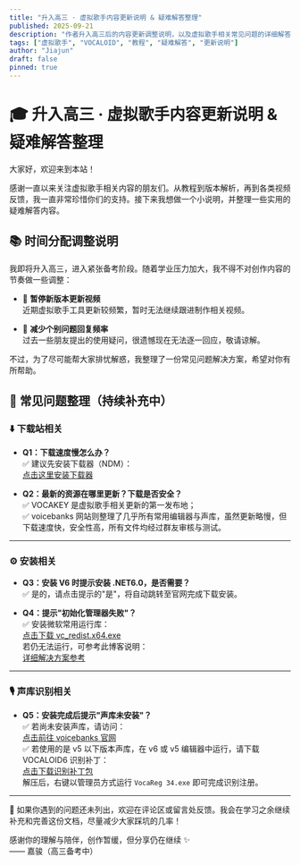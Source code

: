 ```yaml
---
title: "升入高三 · 虚拟歌手内容更新说明 & 疑难解答整理"
published: 2025-09-21
description: "作者升入高三后的内容更新调整说明，以及虚拟歌手相关常见问题的详细解答整理。"
tags: ["虚拟歌手", "VOCALOID", "教程", "疑难解答", "更新说明"]
author: "Jiajun"
draft: false
pinned: true
---
```


# 🎓 升入高三 · 虚拟歌手内容更新说明 & 疑难解答整理

大家好，欢迎来到本站！

感谢一直以来关注虚拟歌手相关内容的朋友们。从教程到版本解析，再到各类视频反馈，我一直非常珍惜你们的支持。接下来我想做一个小说明，并整理一些实用的疑难解答内容。

## 📚 时间分配调整说明

我即将升入高三，进入紧张备考阶段。随着学业压力加大，我不得不对创作内容的节奏做一些调整：

- 🎥 **暂停新版本更新视频**  
  近期虚拟歌手工具更新较频繁，暂时无法继续跟进制作相关视频。

- 💬 **减少个别问题回复频率**  
  过去一些朋友提出的使用疑问，很遗憾现在无法逐一回应，敬请谅解。

不过，为了尽可能帮大家排忧解惑，我整理了一份常见问题解决方案，希望对你有所帮助。

## 🧩 常见问题整理（持续补充中）

### ⬇️ 下载站相关

- **Q1：下载速度慢怎么办？**  
  ✅ 建议先安装下载器（NDM）：  
  [点击这里安装下载器](https://voicebanks1.imikufans.com/%E5%88%AB%E5%86%8D%E9%AA%82%E4%B8%8B%E8%BD%BD%E6%85%A2%E4%BA%86%EF%BC%8C%E8%AF%B7%E5%85%88%E5%AE%89%E8%A3%85%E8%BF%99%E4%B8%AA%E4%B8%8B%E8%BD%BD%E5%99%A8(NDM).exe)

- **Q2：最新的资源在哪里更新？下载是否安全？**  
  ✅ VOCAKEY 是虚拟歌手相关更新的第一发布地；  
  ✅ voicebanks 网站则整理了几乎所有常用编辑器与声库，虽然更新略慢，但下载速度快，安全性高，所有文件均经过群友审核与测试。

---

### ⚙️ 安装相关

- **Q3：安装 V6 时提示安装 .NET6.0，是否需要？**  
  ✅ 是的，请点击提示的"是"，将自动跳转至官网完成下载安装。

- **Q4：提示"初始化管理器失败"？**  
  ✅ 安装微软常用运行库：  
  [点击下载 vc_redist.x64.exe](https://voicebanks1.imikufans.com/%233%E5%85%B6%E4%BB%96%E8%B5%84%E6%BA%90%EF%BC%88%E5%B7%A5%E5%85%B7%E5%8F%8A%E5%85%B6%E5%AE%83%EF%BC%89/%E8%BF%90%E8%A1%8C%E5%BA%93vc_redist.x64.exe)  
  若仍无法运行，可参考此博客说明：  
  [详细解决方案参考](https://www.cnblogs.com/sqzr316/p/19005097)

---

### 🎙️ 声库识别相关

- **Q5：安装完成后提示"声库未安装"？**  
  ✅ 若尚未安装声库，请访问：  
  [点击前往 voicebanks 官网](https://voicebanks1.imikufans.com/)  
  ✅ 若使用的是 v5 以下版本声库，在 v6 或 v5 编辑器中运行，请下载 VOCALOID6 识别补丁：  
  [点击下载识别补丁包](https://voicebanks1.imikufans.com/%233%E5%85%B6%E4%BB%96%E8%B5%84%E6%BA%90%EF%BC%88%E5%B7%A5%E5%85%B7%E5%8F%8A%E5%85%B6%E5%AE%83%EF%BC%89/VOCALOID6%E8%AF%86%E5%88%AB%E6%97%A7%E5%A3%B0%E5%BA%93.zip)  
  解压后，右键以管理员方式运行 `VocaReg 34.exe` 即可完成识别注册。

---

📌 如果你遇到的问题还未列出，欢迎在评论区或留言处反馈。我会在学习之余继续补充和完善这份文档，尽量减少大家踩坑的几率！

感谢你的理解与陪伴，创作暂缓，但分享仍在继续 ✨  
—— 嘉骏（高三备考中）
